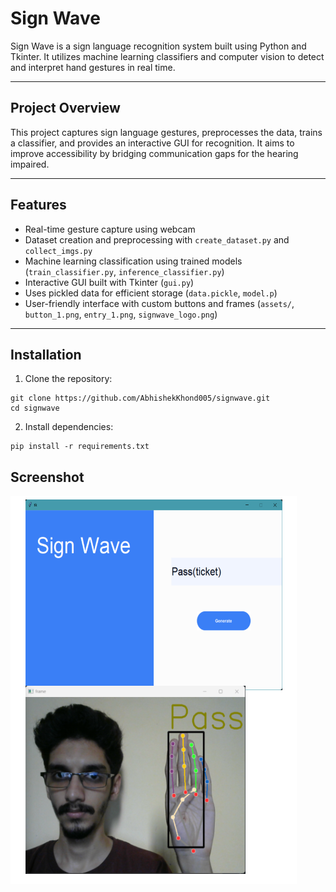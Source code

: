 # Sign Wave

Sign Wave is a sign language recognition system built using Python and Tkinter. It utilizes machine learning classifiers and computer vision to detect and interpret hand gestures in real time.

---

## Project Overview

This project captures sign language gestures, preprocesses the data, trains a classifier, and provides an interactive GUI for recognition. It aims to improve accessibility by bridging communication gaps for the hearing impaired.

---

## Features

- Real-time gesture capture using webcam
- Dataset creation and preprocessing with `create_dataset.py` and `collect_imgs.py`
- Machine learning classification using trained models (`train_classifier.py`, `inference_classifier.py`)
- Interactive GUI built with Tkinter (`gui.py`)
- Uses pickled data for efficient storage (`data.pickle`, `model.p`)
- User-friendly interface with custom buttons and frames (`assets/`, `button_1.png`, `entry_1.png`, `signwave_logo.png`)

---

## Installation

1. Clone the repository:

```
git clone https://github.com/AbhishekKhond005/signwave.git
cd signwave
```

2. Install dependencies:
```
pip install -r requirements.txt
```

## Screenshot 
![Sign Wave Screenshot](Screenshots/screenshot.png)

